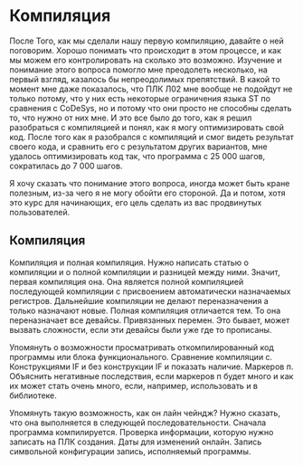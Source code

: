 # Компиляция

После Того, как мы сделали нашу первую компиляцию, давайте о ней поговорим. Хорошо понимать что происходит в этом процессе, и как мы можем его контролировать на сколько это возможно. Изучение и понимание этого вопроса помогло мне преодолеть несколько, на первый взгляд, казалось бы непреодолимых препятствий. В какой то момент мне даже показалось, что ПЛК Л02 мне вообще не подойдут не только потому, что у них есть некоторые ограничения языка ST по сравнения с CoDeSys, но и потому что они просто не способны сделать то, что нужно от них мне. И это все было до того, как я решил разобраться с компиляцией и понял, как я могу оптимизировать свой код. После того как я разобрался с компиляций и смог видеть результат своего кода, и сравнить его с результатом других вариантов, мне удалось оптимизировать код так, что программа с 25 000 шагов, сократилась до 7 000 шагов.

Я хочу сказать что понимание этого вопроса, иногда может быть кране полезным, из-за чего я не могу обойти его стороной. Да и потом, хотя это курс для начинающих, его цель сделать из вас продвинутых пользователей.

## Компиляция

Компиляция и полная компиляция. Нужно написать статью о компиляции и о полной компиляции и разницей между ними. Значит, первая компиляция она. Она является полной компиляцией последующей компиляции с присвоением автоматически назначаемых регистров. Дальнейшие компиляции не делают переназначения а только назначают новые. Полная компиляция отличается тем. То она переназначает все девайсы. Привязанных перемен. Это бывает, может вызвать сложности, если эти девайсы были уже где то прописаны.

Упомянуть о возможности просматривать откомпилированный код программы или блока функционального. Сравнение компиляции с. Конструкциями IF и без конструкции IF и показать наличие. Маркеров п. Объяснить негативные последствия, если маркеров п будет много и как их может стать очень много, если, например, использовать и в библиотеке.

Упомянуть такую возможность, как он лайн чейндж? Нужно сказать, что она выполняется в следующей последовательности. Сначала программа компилируется. Проверка информации, которую нужно записать на ПЛК создания. Даты для изменений онлайн. Запись символьной конфигурации запись, исполняемый программы.